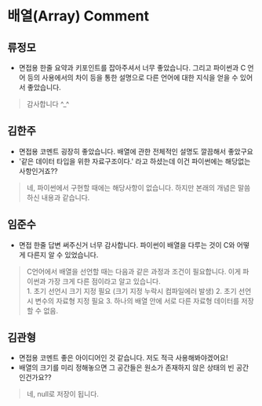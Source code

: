 # 배열(Array) Comment

## 류정모
- 면접용 한줄 요약과 키포인트를 잡아주셔서 너무 좋았습니다. 그리고 파이썬과 C 언어 등의 사용에서의 차이 등을 통한 설명으로 다른 언어에 대한 지식을 얻을 수 있어서 좋았습니다.  

> 감사합니다 ^_^
  

## 김한주
- 면접용 코멘트 굉장히 좋았습니다. 배열에 관한 전체적인 설명도 깔끔해서 좋았구요
- '같은 데이터 타입을 위한 자료구조이다.' 라고 하셨는데 이건 파이썬에는 해당없는 사항인거죠??  

> 네, 파이썬에서 구현할 때에는 해당사항이 없습니다. 하지만 본래의 개념은 말씀하신 내용과 같습니다.

## 임준수
- 면접 한줄 답변 써주신거 너무 감사합니다. 파이썬이 배열을 다루는 것이 C와 어떻게 다른지 알 수 있었습니다.  

> C언어에서 배열을 선언할 때는 다음과 같은 과정과 조건이 필요합니다. 이게 파이썬과 가장 크게 다른 점이라고 알고 있습니다.<br>
    1. 초기 선언시 크기 지정 필요 (크기 지정 누락시 컴파일에러 발생)
    2. 초기 선언시 변수의 자료형 지정 필요
    3. 하나의 배열 안에 서로 다른 자료형 데이터를 저장할 수 없음.

## 김관형
- 면접용 코멘트 좋은 아이디어인 것 같습니다. 저도 적극 사용해봐야겠어요!
- 배열의 크기를 미리 정해놓으면 그 공간들은 원소가 존재하지 않은 상태의 빈 공간인건가요??  

> 네, null로 저장이 됩니다.
